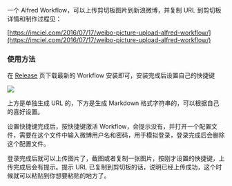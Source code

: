 一个 Alfred Workflow，可以上传剪切板图片到新浪微博，并复制 URL 到剪切板
详情和制作过程见：

[https://imciel.com/2016/07/17/weibo-picture-upload-alfred-workflow/](https://imciel.com/2016/07/17/weibo-picture-upload-alfred-workflow/)

### 使用方法

在 [Release](https://github.com/cielpy/WeiboPictureWorkflow/releases) 页下载最新的 Workflow 安装即可，安装完成后设置自己的快捷键

![](https://github.com/cielpy/WeiboPictureWorkflow/blob/master/images/74681984gw1f5xbkf7f9oj20nh0geabb.jpeg)

上方是单独生成 URL 的，下方是生成 Markdown 格式字符串的，可以根据自己的喜好设置。

设置快捷键完成后，按快捷键激活 Workflow，会提示没有，并打开一个配置文件，需要在这个文件中输入微博用户名和密码，用于模拟登录，登录完成后会删除这个配置文件。

登录完成后就可以上传图片了，截图或者复制一张图片，按刚才设置的快捷键，上传完成后会有提示。提示 URL 已复制到剪切板的话，说明已经上传成功，这个时候就可以粘贴到你想要粘贴的地方了。


